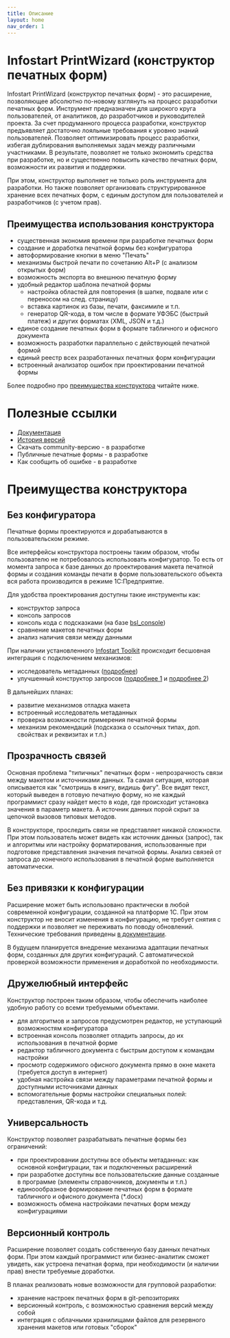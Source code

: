 ```yaml
---
title: Описание
layout: home
nav_order: 1
---
```


# Infostart PrintWizard (конструктор печатных форм)

Infostart PrintWizard (конструктор печатных форм) - это расширение, позволяющее абсолютно по-новому взглянуть на процесс разработки печатных форм. Инструмент предназначен для широкого круга пользователей, от аналитиков, до разработчиков и руководителей проекта. За счет продуманного процесса разработки, конструктор предъявляет достаточно лояльные требования к уровню знаний пользователей. Позволяет оптимизировать процесс разработки, избегая дублирования выполняемых задач между различными участниками. В результате, позволяет не только экономить средства при разработке, но и существенно повысить качество печатных форм, возможности их развития и поддержки.

При этом, конструктор выполняет не только роль инструмента для разработки. Но также позволяет организовать структурированное хранение всех печатных форм, с единым доступом для пользователей и разработчиков (с учетом прав).

## Преимущества использования конструктора

* существенная экономия времени при разработке печатных форм
* создание и доработка печатной формы без конфигуратора
* автоформирование кнопки в меню "Печать"
* механизмы быстрой печати по сочетанию Alt+P (с анализом открытых форм)
* возможность экспорта во внешнюю печатную форму
* удобный редактор шаблона печатной формы
  * настройка областей для повторения (в шапке, подвале или с переносом на след. страницу)
  * вставка картинок из базы, печати, факсимиле и т.п.
  * генератор QR-кода, в том числе в формате УФЭБС (быстрый платеж) и других форматах (XML, JSON и т.д.)
* единое создание печатных форм в формате табличного и офисного документа
* возможность разработки параллельно с действующей печатной формой
* единый реестр всех разработанных печатных форм конфигурации
* встроенный анализатор ошибок при проектировании печатной формы

Более подробно про [преимущества конструктора](#преимущества-конструктора) читайте ниже.

# Полезные ссылки

* [Документация][3]
* [История версий][1]
* Скачать community-версию - в разработке
* Публичные печатные формы - в разработке
* Как сообщить об ошибке - в разработке

# Преимущества конструктора

## Без конфигуратора

Печатные формы проектируются и дорабатываются в пользовательском режиме. 

Все интерфейсы конструктора построены таким образом, чтобы пользователю не потребовалось использовать конфигуратор. То есть от момента запроса к базе данных до проектирования макета печатной формы и создания команды печати в форме пользовательского объекта вся работа производится в режиме 1С:Предприятие.

Для удобства проектирования доступны такие инструменты как:

* конструктор запроса
* консоль запросов
* консоль кода с подсказками (на базе [bsl_console][2])
* сравнение макетов печатных форм
* анализ наличия связи между данными

При наличии установленного [Infostart Toolkit][5] происходит бесшовная интеграция с подключением механизмов:
* исследователь метаданных ([подробнее][6])
* улучшенный конструктор запросов ([подробнее 1][7] и [подробнее 2][8])

В дальнейших планах:

* развитие механизмов отладка макета
* встроенный исследователь метаданных
* проверка возможности примерения печатной формы
* механизм рекомендаций (подсказка о ссылочных типах, доп. свойствах и реквизитах и т.п.)

## Прозрачность связей

Основная проблема "типичных" печатных форм - непрозрачность связи между макетом и источниками данных. Та самая ситуация, которая описывается как "смотришь в книгу, видишь фигу". Все видят текст, который выведен в готовую печатную форму, но не каждый программист сразу найдет место в коде, где происходит установка значения в параметр макета. А источник данных порой скрыт за цепочкой вызовов типовых методов.

В конструкторе, проследить связи не представляет никакой сложности. При этом пользователь может видеть как источник данных (запрос), так и алгоритмы или настройку форматирования, использованные при подготовке представления значения печатной формы. Анализ связей от запроса до конечного использования в печатной форме выполняется автоматически.

## Без привязки к конфигурации

Расширение может быть использовано практически в любой современной конфигурации, созданной на платформе 1С. При этом конструктор не вносит изменения в конфигурацию, не требует снятия с поддержки и позволяет не переживать по поводу обновлений. Технические требования приведены [в документации][4].

В будущем планируется внедрение механизма адаптации печатных форм, созданных для других конфигураций. С автоматической проверкой возможности применения и доработкой по необходимости.

## Дружелюбный интерфейс

Конструктор построен таким образом, чтобы обеспечить наиболее удобную работу со всеми требуемыми объектами.
* для алгоритмов и запросов предусмотрен редактор, не уступающий возможностям конфигуратора
* встроенная консоль позволяет отладить запросы, до их использования в печатной форме
* редактор табличного документа с быстрым доступом к командам настройки
* просмотр содержимого офисного документа прямо в окне макета (требуется доступ в интернет)
* удобная настройка связи между параметрами печатной формы и доступными источниками данных
* вспомогательные формы настройки специальных полей: представления, QR-кода и т.д.

## Универсальность

Конструктор позволяет разрабатывать печатные формы без ограничений:
* при проектировании доступны все объекты метаданных: как основной конфигурации, так и подключенных расширений
* при разработке доступны все пользовательские данные созданные в программе (элементы справочников, документы и т.п.)
* единоообразное формирование печатных форм в формате табличного и офисного документа (*.docx)
* возможность обмена настройками печатных форм между конфигурациями

## Версионный контроль

Расширение позволяет создать собственную базу данных печатных форм. При этом каждый программист или бизнес-аналитик сможет увидеть, как устроена печатная форма, при необходимости (и наличии прав) внести требуемые доработки.

В планах реализовать новые возможности для групповой разработки:

* хранение настроек печатных форм в git-репозиториях
* версионный контроль, с возможностью сравнения версий между собой
* интеграция с облачными хранилищами файлов для резервного хранения макетов или готовых "сборок"

[1]: ./docs/20_history.html
[2]: https://github.com/salexdv/bsl_console
[3]: ./docs/01_guide.html
[4]: ./docs/guide/ch_10_01.html
[5]: https://infostart.ru/marketplace/toolkit/
[6]: https://infostart.ru/1c/articles/1824139/
[7]: https://infostart.ru/1c/articles/1278855/
[8]: https://infostart.ru/1c/articles/1695523/